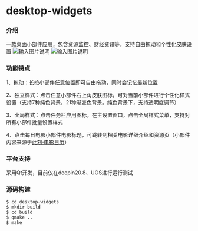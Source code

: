 # desktop-widgets

### 介绍
一款桌面小部件应用，包含资源监控、财经资讯等，支持自由拖动和个性化皮肤设置
![输入图片说明](https://foruda.gitee.com/images/1678249542874209061/1a147344_8036574.jpeg "1.jpg")
![输入图片说明](https://foruda.gitee.com/images/1678249555300087504/fcffa449_8036574.jpeg "2.jpg")
### 功能特点
1、拖动：长按小部件任意位置即可自由拖动，同时会记忆最新位置

2、独立样式：点击任意小部件右上角皮肤图标，可对当前小部件进行个性化样式设置（支持7种纯色背景，21种渐变色背景。纯色背景下，支持透明度调节）

3、全局样式：点击任务栏应用图标，在主设置窗口，点击全局样式菜单，支持对所有小部件批量设置样式

4、点击每日电影小部件电影标题，可跳转到相关电影详细介绍和资源页（小部件内容来源于[此刻·电影日历](https://www.cikeee.com)）

### 平台支持
采用Qt开发，目前仅在deepin20.8、UOS进行运行测试

### 源码构建

```
$ cd desktop-widgets
$ mkdir build
$ cd build
$ qmake ..
$ make
```
